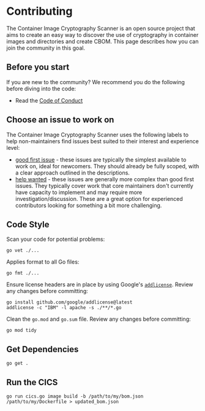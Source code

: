 # Contributing

The Container Image Cryptography Scanner is an open source project that aims to create 
an easy way to discover the use of cryptography in container images and directories and create CBOM. 
This page describes how you can join the community in this goal.

## Before you start

If you are new to the community? We recommend you do the following before diving into the code:

* Read the [Code of Conduct](./CODE_OF_CONDUCT.md)

## Choose an issue to work on
The Container Image Cryptography Scanner uses the following labels to help non-maintainers find issues best suited to their interest and experience level:

* [good first issue](https://github.com/IBM/container-image-cryptography-scanner/issues?q=is%3Aissue+is%3Aopen+label%3A%22good+first+issue%22) - these issues are typically the simplest available to work on, ideal for newcomers. They should already be fully scoped, with a clear approach outlined in the descriptions.
* [help wanted](https://github.com/IBM/container-image-cryptography-scanner/issues?q=is%3Aopen+is%3Aissue+label%3A%22help+wanted%22) - these issues are generally more complex than good first issues. They typically cover work that core maintainers don't currently have capacity to implement and may require more investigation/discussion. These are a great option for experienced contributors looking for something a bit more challenging.

## Code Style

Scan your code for potential problems:
```shell
go vet ./...
```

Applies format to all Go files:
```shell
go fmt ./...
```

Ensure license headers are in place by using Google's [`addlicense`](https://github.com/google/addlicense). Review any changes before committing:
```shell
go install github.com/google/addlicense@latest
addlicense -c "IBM" -l apache -s ./**/*.go
```

Clean the `go.mod` and `go.sum` file. Review any changes before committing:
```shell
go mod tidy
```

## Get Dependencies
```shell
go get .
```

## Run the CICS
```shell
go run cics.go image build -b /path/to/my/bom.json /path/to/my/Dockerfile > updated_bom.json
```
